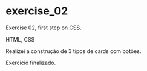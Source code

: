# exercise_02
Exercise 02, first step on CSS.

HTML, CSS

Realizei a construção de 3 tipos de cards com botões.

Exercicio finalizado.
